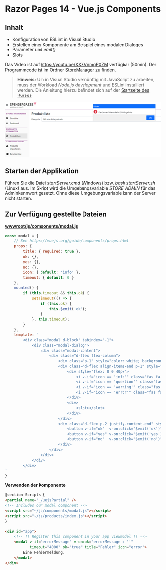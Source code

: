 # Razor Pages 14 - Vue.js Components

## Inhalt

- Konfiguration von ESLint in Visual Studio
- Erstellen einer Komponente am Beispiel eines modalen Dialoges
- Parameter und *emit()*
- Slots

Das Video ist auf https://youtu.be/XXXVnmqP0ZM verfügbar (50min). Der Programmcode ist im
Ordner [StoreManager](StoreManager) zu finden.

> **Hinweis:** Um in Visual Studio vernünftig mit JavaScript zu arbeiten, muss der Workload
> *Node.js development* und ESLint installiert werden. Die Anleitung hierzu befindet sich auf
> der [Startseite des Kurses](../../README.md#installation-der-ide-visual-studio-2022)

![](screenshot_2.png)

## Starten der Applikation

Führen Sie die Datei *startServer.cmd* (Windows) bzw. *bash startServer.sh* (Linux) aus. Im
Skript wird die Umgebungsvariable *STORE_ADMIN* für das Adminkennwort gesetzt. Ohne diese
Umgebungsvariable kann der Server nicht starten.

## Zur Verfügung gestellte Dateien

**[wwwroot/js/components/modal.js](StoreManager/StoreManager.Webapp/wwwroot/js/components/modal.js)**

```javascript
const modal = {
    // See https://vuejs.org/guide/components/props.html
    props: {
        title: { required: true },
        ok: {},
        yes: {},
        no: {},
        icon: { default: 'info' },
        timeout: { default: 0 }
    },
    mounted() {
        if (this.timeout && this.ok) {
            setTimeout(() => {
                if (this.ok) {
                    this.$emit('ok');
                }
            }, this.timeout);
        }
    },
    template: `
        <div class="modal d-block" tabindex="-1">
            <div class="modal-dialog">
                <div class="modal-content">
                    <div class="d-flex flex-column">
                        <div class="p-1" style="color: white; background-color:var(--bs-primary)">{{ title }}</div>
                        <div class="d-flex align-items-end p-1" style="flex: 1 0 3em">
                            <div style="flex: 0 0 40px">
                                <i v-if="icon == 'info'" class="fas fa-info-circle" style="font-size:30px; color:var(--bs-info)"></i>
                                <i v-if="icon == 'question'" class="fas fa-question-circle" style="font-size:30px; color:var(--bs-info)"></i>
                                <i v-if="icon == 'warning'" class="fas fa-exclamation-triangle" style="font-size:30px; color:var(--bs-warning)"></i>
                                <i v-if="icon == 'error'" class="fas fa-exclamation-circle" style="font-size:30px; color:var(--bs-danger)"></i>
                            </div>
                            <div>
                                <slot></slot>
                            </div>
                        </div>
                        <div class="d-flex p-2 justify-content-end" style="background-color:#f0f0f0; gap: 1em">
                            <button v-if="ok"  v-on:click="$emit('ok')"  class="btn btn-primary"   style="flex: 0 0 4em">OK</button>
                            <button v-if="yes" v-on:click="$emit('yes')" class="btn btn-primary"   style="flex: 0 0 4em">Ja</button>
                            <button v-if="no"  v-on:click="$emit('no')"  class="btn btn-secondary" style="flex: 0 0 4em">Nein</button>
                        </div>
                    </div>
                </div>
            </div>
        </div>
`
}
```

**Verwenden der Komponente**

```html
@section Scripts {
<partial name="_VuejsPartial" />
<!-- Includes our modal component -->
<script src="~/js/components/modal.js"></script>
<script src="~/js/products/index.js"></script>
}

<div id="app">
    <!-- !! Register this component in your app viewmodel !! -->
    <modal v-if="errorMessage" v-on:ok="errorMessage = ''"
           timeout="4000" ok="true" title="Fehler" icon="error">
        Eine Fehlermeldung.
    </modal>
</div>
```
